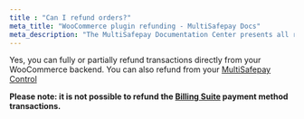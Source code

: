 ```yaml
---
title : "Can I refund orders?"
meta_title: "WooCommerce plugin refunding - MultiSafepay Docs"
meta_description: "The MultiSafepay Documentation Center presents all relevant information about our Plugins and API. You can also find support pages for payment methods, tools and general questions as well as the contact details of our Support and Integration Teams."
---
```

Yes, you can fully or partially refund transactions directly from your WooCommerce backend.
You can also refund from your [MultiSafepay Control](https://merchant.multisafepay.com)

__Please note: it is not possible to refund the [Billing Suite](/payment-methods/billing-suite) payment method transactions.__

